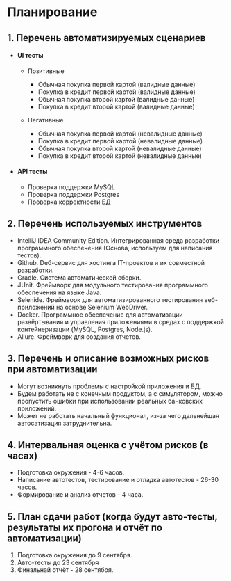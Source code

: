 # Планирование

## 1. Перечень автоматизируемых сценариев

- #### UI тесты

    - Позитивные
        - Обычная покупка первой картой (валидные данные)
        - Покупка в кредит первой картой (валидные данные)
        - Обычная покупка второй картой (валидные данные)
        - Покупка в кредит второй картой (валидные данные)

    - Негативные
        - Обычная покупка первой картой (невалидные данные)
        - Покупка в кредит первой картой (невалидные данные)
        - Обычная покупка второй картой (невалидные данные)
        - Покупка в кредит второй картой (невалидные данные)

- #### API тесты

    - Проверка поддержки MySQL 
    - Проверка поддержки Postgres
    - Проверка корректности БД

## 2. Перечень используемых инструментов

* IntelliJ IDEA Community Edition. Интегрированная среда разработки программного обеспечения (Основа, используем для написания тестов).
* Github. Dеб-сервис для хостинга IT-проектов и их совместной разработки.
* Gradle. Система автоматической сборки.
* JUnit. Фреймворк для модульного тестирования программного обеспечения на языке Java.
* Selenide. Фреймворк для автоматизированного тестирования веб-приложений на основе Selenium WebDriver.
* Docker. Программное обеспечение для автоматизации развёртывания и управления приложениями в средах с поддержкой контейнеризации (MySQL, Postgres, Node.js).
* Allure. Фреймворк для создания отчетов.

## 3. Перечень и описание возможных рисков при автоматизации

* Могут возникнуть проблемы с настройкой приложения и БД.
* Будем работать не с конечным продуктом, а с симулятором, можно пропустить ошибки при использовании реальных банковских приложений.
* Может не работать начальный функционал, из-за чего дальнейшая автосатизация затруднительна.

## 4. Интервальная оценка с учётом рисков (в часах)
* Подготовка окружения - 4-6 часов.
* Написание автотестов, тестирование и отладка автотестов -  26-30 часов.
* Формирование и анализ отчетов - 4 часа.

## 5. План сдачи работ (когда будут авто-тесты, результаты их прогона и отчёт по автоматизации)
1. Подготовка окружения до 9 сентября.
1. Авто-тесты до 23 сентября
1. Финальнай отчёт - 28 сентября.